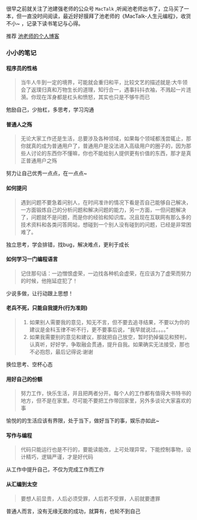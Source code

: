 很早之前就关注了池建强老师的公众号 `MacTalk` ,听闻池老师出书了，立马买了一本，但一直没时间阅读，最近好好膜拜了池老师的《MacTalk-人生元编程》，收货不小~ ，记录下读书笔记与心得。

推荐 [池老师的个人博客](http://macshuo.com/)

### 小小的笔记

#### 程序员的性格
> 当牛人牛到一定的境界，可能就会重归和平，比较文艺的描述就是:大牛领会了返璞归真和万物生长的道理，知行合一，遇事抖抖衣袖，不溅起一片涟漪。你现在浑身都是杠头和愤怒，其实也只是不够牛而已

勉励自己，少抬杠，多思考，学习沟通

#### 普通人之殇
> 无论大家工作还是生活，总要涉及各种领域，如果每个领域都浅尝辄止，那你就真的成为普通用户了，普通用户是没法进入高级用户的圈子的，因为那些人讨论的东西你不懂嘛，你也不能给别人提供更有价值的东西，那才是真正普通用户之殇

努力让自己优秀一点点，在一点点~

#### 如何提问
> 遇到问题不要急着问别人，在时间准许的情况下看是否自己能够自己解决，一方面锻炼自己的分析问题和解决问题的能力，另一方面，一但问题解决了，问题就不是问题，而是你的经验和知识库。况且现在互联网有那么多的技术资料和各类问答网站，想碰到一个别人没有碰到的问题，已经是非常困难了。

独立思考，学会排错，找bug，解决难点，更利于成长

#### 如何学习一门编程语言
> 记住那句话：一边憎恨虚荣，一边找各种机会虚荣，在应该为了虚荣而努力的时候，他拖延症犯了！

少说多做，让行动跟上思想！

#### 老兵不死，只能自我提升(行为准则)
> 1. 如果别人需要我的意见，知无不言，但不要去追寻结果，不要以为你的建议是金科玉律不听不行，更不要事后说，“我早就说过。。。。”
> 2. 如果我需要别的意见和建议，那就把自己放空，暂时扔掉偏见和预判，认真听，好好学，争取融会贯通，提升自我。如果确实无法接受，那也不必抱怨，最后记得说:谢谢

换位思考、空杯心态

#### 用好自己的份额
> 努力工作，快乐生活，并且把两者分开。每个人的工作都有值得大书特书的地方，但不是在家里。尽可能不要把工作带回家里，另外多谈论大家喜欢的事

愉悦的的生活应该有界限，处于当下，做好当下的事，娱乐亦如此~

#### 写作与编程
> 代码只能运行也是不行的，要能读能改，上可处理异常，下能控制事物，设计精巧，逻辑严谨，才是好代码

从工作中提升自己，不仅为完成工作而工作

#### 从汇编到太空
> 要想人前显贵，人后必须受罪，人后若不受罪，人前就要遭罪

普通人而言，没有无缘无故的成功，就算有，也轮不到自己
